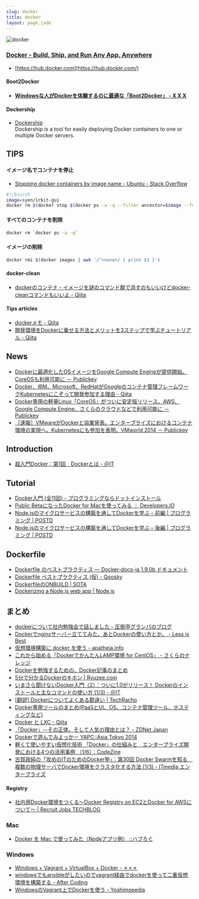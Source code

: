 ```yaml
---
slug: docker
title: docker
layout: page.jade
---
```


![docker](/wiki/assets/img/docker.png)

### [Docker - Build, Ship, and Run Any App, Anywhere](https://www.docker.com/)

- [https://hub.docker.com](https://hub.docker.com/)

#### Boot2Docker

- __[Windowsな人がDockerを体験するのに最適な「Boot2Docker」 - X X X](http://syonx.hatenablog.com/entry/2014/09/21/060000)__

#### Dockership
- [Dockership](http://docker.sh/ip/)  
  Dockership is a tool for easily deploying Docker containers to one or multiple Docker servers.


## TIPS

#### イメージ名でコンテナを停止
- [Stopping docker containers by image name \- Ubuntu \- Stack Overflow](http://stackoverflow.com/questions/32073971/stopping-docker-containers-by-image-name-ubuntu)
```bash
#!/bin/sh
image=syon/irkit-gui
docker rm $(docker stop $(docker ps -a -q --filter ancestor=$image --format="{{.ID}}"))
```

#### すべてのコンテナを削除
```bash
docker rm `docker ps -a -q`
```

#### イメージの削除
```bash
docker rmi $(docker images | awk '/^<none>/ { print $3 }')
```

#### docker-clean
- [dockerのコンテナ・イメージを謎のコマンド群で消すのもいいけどdocker\-cleanコマンドもいいよ \- Qiita](http://qiita.com/Jey/items/8714c47fd839597a40a3)

#### Tips articles
- [dockerメモ \- Qiita](http://qiita.com/panichi/items/3cb9fa8e44cae3f20e1f)
- [開発環境をDockerに乗せる方法とメリットを3ステップで学ぶチュートリアル \- Qiita](http://qiita.com/KeitaMoromizato/items/ae1a57fc62b41b942d71)


## News

- [Dockerに最適化したOSイメージをGoogle Compute Engineが提供開始。CoreOSも利用可能に － Publickey](http://www.publickey1.jp/blog/14/dockerosgoogle_compute_enginecoreos.html)
- [Docker、IBM、Microsoft、RedHatがGoogleのコンテナ管理フレームワークKubernetesにこぞって開発参加する理由 - Qiita](http://qiita.com/kazunori279/items/ebe8ea24601e606f8048)
- [Docker専用の軽量Linux「CoreOS」がついに安定版リリース。AWS、Google Compute Engine、さくらのクラウドなどで利用可能に － Publickey](http://www.publickey1.jp/blog/14/dockerlinuxcoreosawsgoogle_compute_engine.html)
- [［速報］VMwareがDockerと協業発表。エンタープライズにおけるコンテナ環境の実現へ。Kubernetesにも参加を表明。VMworld 2014 － Publickey](http://www.publickey1.jp/blog/14/vmwaredockerkubernetes.html)


## Introduction

- [超入門Docker：第1回　Dockerとは \- ＠IT](http://www.atmarkit.co.jp/ait/articles/1701/30/news037.html)


## Tutorial

- [Docker入門 (全11回) - プログラミングならドットインストール](http://dotinstall.com/lessons/basic_docker)
- [Public BetaになったDocker for Macを使ってみる ｜ Developers.IO](http://dev.classmethod.jp/server-side/docker-server-side/using-docker-for-mac-public-beta/)
- [Node.jsのマイクロサービスの構築を通してDockerを学ぶ – 前編 | プログラミング | POSTD](http://postd.cc/learn-docker-by-building-a-microservice-1/)
- [Node.jsのマイクロサービスの構築を通してDockerを学ぶ – 後編 | プログラミング | POSTD](http://postd.cc/learn-docker-by-building-a-microservice-2/)


## Dockerfile
- [Dockerfile のベストプラクティス — Docker\-docs\-ja 1\.9\.0b ドキュメント](http://docs.docker.jp/engine/articles/dockerfile_best-practice.html)
- [Dockerfile ベストプラクティス \(仮\) \- Qoosky](https://www.qoosky.io/techs/f38c112ca9)
- [DockerfileのONBUILD \| SOTA](http://deeeet.com/writing/2014/03/21/docker-onbuild/)
- [Dockerizing a Node\.js web app \| Node\.js](https://nodejs.org/en/docs/guides/nodejs-docker-webapp/)


## まとめ

- [dockerについて社内勉強会で話しました - 圧倒亭グランパのブログ](http://at-grandpa.hatenablog.jp/entry/2014/01/30/161032)
- [Dockerでnginxサーバー立ててみた。あとDockerの使い方とか。 - Less is Best](http://yss44.hatenablog.com/entry/2013/12/27/150920)
- [仮想環境構築に docker を使う - apatheia.info](http://apatheia.info/blog/2013/06/17/docker/)
- [これから始める「DockerでかんたんLAMP環境 for CentOS」 - さくらのナレッジ](http://knowledge.sakura.ad.jp/tech/1811/)
- [Dockerを勉強するための、Docker記事のまとめ](http://wslash.com/?p=5584)
- [5分で分かるDockerのキホン | Ryuzee.com](http://www.ryuzee.com/contents/blog/6952)
- [いまさら聞けないDocker入門（2）：ついに1.0がリリース！ Dockerのインストールと主なコマンドの使い方 (1/3) - ＠IT](http://www.atmarkit.co.jp/ait/articles/1406/10/news031.html)
- [[翻訳] Dockerについてよくある勘違い | TechRacho](http://techracho.bpsinc.jp/hachi8833/2014_06_16/17982)
- [Docker専用ツールのまとめ(PaaSとUI、OS、コンテナ管理ツール、ホスティングなど)](http://wslash.com/?p=5744)
- [Docker と LXC - Qiita](http://qiita.com/Surgo/items/709a07d68c6eafbad267)
- [「Docker」--その正体、そして人気の理由とは？ - ZDNet Japan](http://japan.zdnet.com/virtualization/sp/35052286/)
- [Dockerで遊んでみよっかー YAPC::Asia Tokyo 2014](http://www.slideshare.net/kazeburo/docker-yapcasia-tokyo-2014)
- [軽くて使いやすい仮想化技術 「Docker」の仕組みと　エンタープライズ開発における4つの活用事例 （1/6）：CodeZine](http://codezine.jp/article/detail/7894)
- [古賀政純の「攻めのITのためのDocker塾」：第30回 Docker Swarmを知る　複数の物理サーバでDocker環境をクラスタ化する方法 \(1/3\) \- ITmedia エンタープライズ](http://www.itmedia.co.jp/enterprise/articles/1610/19/news009.html)

#### Registry
- [社内用Docker環境をつくる〜Docker Registry on EC2とDocker for AWSについて〜 \| Recruit Jobs TECHBLOG](https://techblog.recruitjobs.net/development/docker-registry-on-ec2_and_docker-for-aws)

### Mac

- [Docker を Mac で使ってみた（Nodeアプリ例） ::ハブろぐ](http://havelog.ayumusato.com/develop/server/e601-docker_on_mac.html)

### Windows

- [Windows + Vagrant + VirtualBox + Docker - ✗✗✗](http://syonx.hatenablog.com/entry/2014/02/18/010757)
- [windowsでもansibleがしたいのでvagrant経由でdockerを使って二重仮想環境を構築する - After Coding](http://saisa.hateblo.jp/entry/2013/12/10/153651)
- [WindowsのVagrant上でDockerを使う - Yoshimopedia](http://yoshimov.com/tips/windows-vagrant-docker/)
